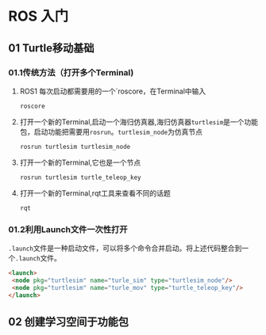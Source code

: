 # ROS 入门
## 01 Turtle移动基础
### 01.1传统方法（打开多个Terminal)
1. ROS1 每次启动都需要用的一个`roscore，在Terminal中输入
   ```SHELL
   roscore
   ```
2. 打开一个新的Terminal,启动一个海归仿真器,海归仿真器`turtlesim`是一个功能包，启动功能把需要用`rosrun`。`turtlesim_node`为仿真节点
   ```SHELL
   rosrun turtlesim turtlesim_node
   ```
3. 打开一个新的Terminal,它也是一个节点
   ```SHELL
   rosrun turtlesim turtle_teleop_key
   ```
4. 打开一个新的Terminal,rqt工具来查看不同的话题
   ```SHELL
   rqt
   ```
### 01.2利用Launch文件一次性打开
`.launch`文件是一种启动文件，可以将多个命令合并启动。将上述代码整合到一个`.launch`文件。
```html
<launch>
 <node pkg="turtlesim" name="turle_sim" type="turtlesim_node"/>
 <node pkg="turtlesim" name="turle_mov" type="turtle_teleop_key"/>
</launch>
```
## 02 创建学习空间于功能包




